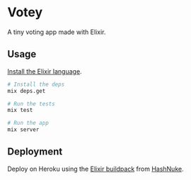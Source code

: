 Votey
=====

A tiny voting app made with Elixir.


## Usage

[Install the Elixir language](http://elixir-lang.org/install.html).

```sh
# Install the deps
mix deps.get

# Run the tests
mix test

# Run the app
mix server
```

## Deployment

Deploy on Heroku using the [Elixir buildpack][buildpack] from
[HashNuke][hashnuke].

[buildpack]: https://github.com/HashNuke/heroku-buildpack-elixir
[hashnuke]: https://github.com/HashNuke
